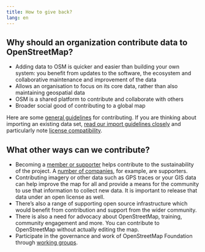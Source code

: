 ```yaml
---
title: How to give back?
lang: en
---
```


## Why should an organization contribute data to OpenStreetMap?

* Adding data to OSM is quicker and easier than building your own system: you benefit from updates to the software, the ecosystem and collaborative maintenance and improvement of the data
* Allows an organisation to focus on its core data, rather than also maintaining geospatial data
* OSM is a shared platform to contribute and collaborate with others
* Broader social good of contributing to a global map

Here are some [general guidelines](https://wiki.openstreetmap.org/wiki/How_We_Map) for contributing. If you are thinking about importing an existing data set, [read our import guidelines closely](https://wiki.openstreetmap.org/wiki/Import/Guidelines) and particularly note [license compatibility](https://wiki.openstreetmap.org/wiki/Import/Guidelines#Step_3_-_License_approval).

## What other ways can we contribute?

* Becoming a [member or supporter](/about-osm-community/donate-to-osm/) helps contribute to the sustainability of the project. A [number of companies](https://wiki.osmfoundation.org/wiki/Corporate_Members), for example, are supporters.
* Contributing imagery or other data such as GPS traces or your GIS data can help improve the map for all and provide a means for the community to use that information to collect new data. It is important to release that data under an open license as well.
* There’s also a range of supporting open source infrastructure which would benefit from contribution and support from the wider community.
* There is also a need for advocacy about OpenStreetMap, training, community engagement and more. You can contribute to OpenStreetMap without actually editing the map.
* Participate in the governance and work of OpenStreetMap Foundation through [working groups](/about-osm-community/working-groups/).
